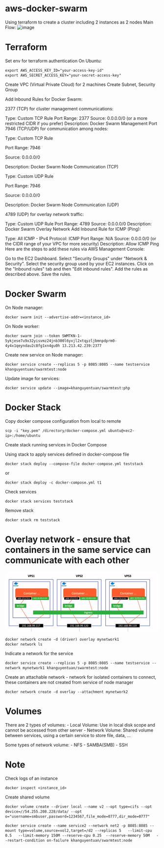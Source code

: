 # aws-docker-swarm
Using terraform to create a cluster including 2 instances as 2 nodes
Main Flow:
![image](https://github.com/user-attachments/assets/d6e6b0b8-f46b-4ed5-b08e-171d422d594f)


# Terraform

Set env for terraform authentication
On Ubuntu:
```
export AWS_ACCESS_KEY_ID="your-access-key-id"
export AWS_SECRET_ACCESS_KEY="your-secret-access-key"
```

Create VPC (Virtual Private Cloud) for 2 machines
Create Subnet, Security Group

Add Inbound Rules for Docker Swarm:

2377 (TCP) for cluster management communications:

Type: Custom TCP Rule
Port Range: 2377
Source: 0.0.0.0/0 (or a more restricted CIDR if you prefer)
Description: Docker Swarm Management Port
7946 (TCP/UDP) for communication among nodes:

Type: Custom TCP Rule

Port Range: 7946

Source: 0.0.0.0/0

Description: Docker Swarm Node Communication (TCP)

Type: Custom UDP Rule

Port Range: 7946

Source: 0.0.0.0/0

Description: Docker Swarm Node Communication (UDP)

4789 (UDP) for overlay network traffic:

Type: Custom UDP Rule
Port Range: 4789
Source: 0.0.0.0/0
Description: Docker Swarm Overlay Network
Add Inbound Rule for ICMP (Ping):

Type: All ICMP - IPv4
Protocol: ICMP
Port Range: N/A
Source: 0.0.0.0/0 (or the CIDR range of your VPC for more security)
Description: Allow ICMP Ping
Here are the steps to add these rules via AWS Management Console:

Go to the EC2 Dashboard.
Select "Security Groups" under "Network & Security".
Select the security group used by your EC2 instances.
Click on the "Inbound rules" tab and then "Edit inbound rules".
Add the rules as described above.
Save the rules.

# Docker Swarm

On Node manager:
```
docker swarm init --advertise-addr=<instance_id>
```

On Node worker:
```
docker swarm join --token SWMTKN-1-5ykjese7u9x32yisvmz24jnb300l6yxjl2xtqyzljbmnpdprm0-4y4x1qeyndau2c8fg1xn4gu0h 13.213.42.239:2377
```

Create new service on Node manager:

```
docker service create --replicas 5 -p 8085:8085 --name testservice khanguyentuan/swarmtest:node
```

Update image for services:
```
docker service update --image=khanguyentuan/swarmtest:php
```


# Docker Stack
Copy docker compose configuration from local to remote
```
scp -i "key.pem" /directory/docker-compose.yml ubuntu@<ec2-ip>:/home/ubuntu
```
Create stack running services in Docker Compose

Using stack to apply services defined in docker-compose file
```
docker stack deploy --compose-file docker-compose.yml teststack
```
or
```
docker stack deploy -c docker-compose.yml t1
```

Check services
```
docker stack services teststack
```

Remove stack
```
docker stack rm teststack
```

# Overlay network - ensure that containers in the same service can communicate with each other
![alt text](image.png)

```
docker network create -d (driver) overlay mynetwork1
docker network ls
```

Indicate a network for the service
```
docker service create --replicas 5 -p 8085:8085 --name testservice --network mynetwork1 khanguyentuan/swarmtest:node
```

Create an attachable network - network for isolated containers to connect, these containers are not created from service of node manager

```
docker network create -d overlay --attachment mynetwork2
```

# Volumes

There are 2 types of volumes:
    - Local Volume: Use in local disk scope and cannot be accessed from other server
    - Network Volume: Shared volume between services, using a certain service to store file, data, ...

Some types of network volume:
    - NFS
    - SAMBA(SMB)
    - SSH

# Note
Check logs of an instance
```
docker inspect <instance_id>
```

Create shared volume
```
docker volume create --driver local --name v2 --opt type=cifs --opt device=//54.255.208.228/data/ --opt o="username=smbuser,password=1234567,file_mode=0777,dir_mode=0777"
```

```
docker service create --name service2 --network net2 -p 8085:8085 --mount type=volume,source=vol2,target=/d2 --replicas 5   --limit-cpu 0.5   --limit-memory 150M --reserve-cpu 0.25  --reserve-memory 50M   --restart-condition on-failure khanguyentuan/swarmtest:node
```
